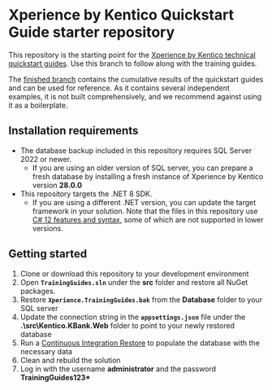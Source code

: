 # Xperience by Kentico Quickstart Guide starter repository
This repository is the starting point for the [Xperience by Kentico technical quickstart guides](https://docs.xperience.io/tutorial/quickstart-guides/development). Use this branch to follow along with the training guides.

The [finished branch](https://github.com/Kentico/xperience-by-kentico-quickguides/tree/finished) contains the cumulative results of the quickstart guides and can be used for reference. As it contains several independent examples, it is not built comprehensively, and we recommend against using it as a boilerplate.

## Installation requirements
- The database backup included in this repository requires SQL Server 2022 or newer. 
  - If you are using an older version of SQL server, you can prepare a fresh database by installing a fresh instance of Xperience by Kentico version **28.0.0**
- This repository targets the .NET 8 SDK.
  - If you are using a different .NET version, you can update the target framework in your solution. Note that the files in this repository use [C# 12 features and syntax](https://learn.microsoft.com/en-us/dotnet/csharp/whats-new/csharp-12), some of which are not supported in lower versions.
## Getting started
1. Clone or download this repository to your development environment
1. Open **`TrainingGuides.sln`** under the **src** folder and restore all NuGet packages.
1. Restore **`Xperience.TrainingGuides.bak`** from the **Database** folder to your SQL server
1. Update the connection string in the **`appsettings.json`** file under the **.\src\Kentico.KBank.Web** folder to point to your newly restored database
1. Run a [Continuous Integration Restore](https://docs.xperience.io/xp/developers-and-admins/ci-cd/continuous-integration#ContinuousIntegration-Restorerepositoryfilestothedatabase) to populate the database with the necessary data
1. Clean and rebuild the solution
1. Log in with the username **administrator** and the password **TrainingGuides123\***
